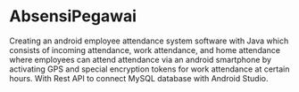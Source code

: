 # AbsensiPegawai

Creating an android employee attendance system software with Java which consists of incoming attendance, work attendance, and home attendance where employees can attend attendance via an android smartphone by activating GPS and special encryption tokens for work attendance at certain hours. With Rest API to connect MySQL database with Android Studio.
